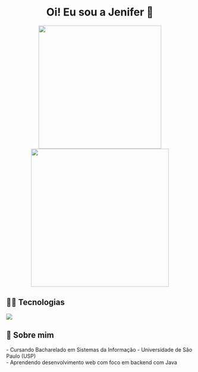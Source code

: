 <div align="center">
  <h1> Oi! Eu sou a Jenifer 👋 </h1>
<div>

<img width="330" src="https://github-readme-stats.vercel.app/api/top-langs/?username=jenifergm&layout=compact&theme=radical&count_private=true" />
<img width="370" src="https://github-readme-stats.vercel.app/api?username=jenifergm&show_icons=true&theme=radical&count_private=true" />

<h2 align="left">👩‍💻 Tecnologias</h2>
<p align="left">
    <img src="https://skillicons.dev/icons?i=java,spring" />
</p>

###
<h2 align="left"> 📰 Sobre mim </h2>
<p align="left">- Cursando Bacharelado em Sistemas da Informação - Universidade de São Paulo (USP)
<br>- Aprendendo desenvolvimento web com foco em backend com Java </p>
